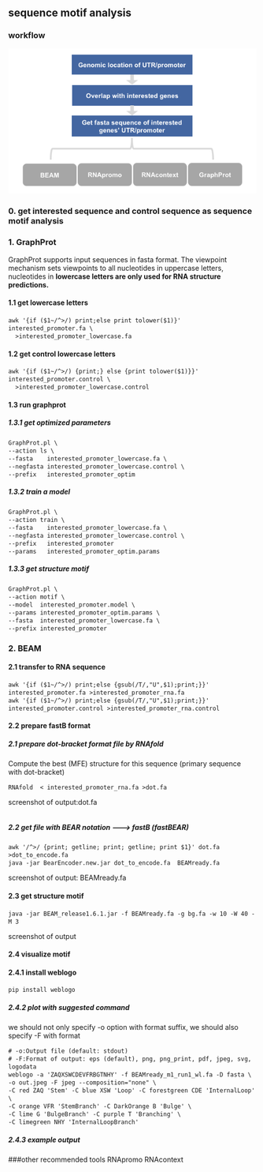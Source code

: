## sequence motif analysis
### workflow
![](../assets/structure_motif.pipeline.png)
### 0. get interested sequence and control sequence as sequence motif analysis
### 1. GraphProt
GraphProt supports input sequences in fasta format. The viewpoint mechanism sets viewpoints to all nucleotides in uppercase letters, nucleotides in **lowercase letters are only used for RNA structure predictions.**
#### 1.1 get lowercase letters
```
awk '{if ($1~/^>/) print;else print tolower($1)}' interested_promoter.fa \
  >interested_promoter_lowercase.fa
```
#### 1.2 get control lowercase letters
```
awk '{if ($1~/^>/) {print;} else {print tolower($1)}}' interested_promoter.control \
  >interested_promoter_lowercase.control
```
#### 1.3 run graphprot
##### 1.3.1 get optimized parameters
```
GraphProt.pl \
--action ls \
--fasta    interested_promoter_lowercase.fa \
--negfasta interested_promoter_lowercase.control \
--prefix   interested_promoter_optim
```
##### 1.3.2 train a model
```
GraphProt.pl \
--action train \
--fasta    interested_promoter_lowercase.fa \
--negfasta interested_promoter_lowercase.control \
--prefix   interested_promoter
--params   interested_promoter_optim.params
```
##### 1.3.3 get structure motif
```
GraphProt.pl \
--action motif \
--model  interested_promoter.model \
--params interested_promoter_optim.params \
--fasta  interested_promoter_lowercase.fa \
--prefix interested_promoter
```

### 2. BEAM
#### 2.1 transfer to RNA sequence
```
awk '{if ($1~/^>/) print;else {gsub(/T/,"U",$1);print;}}' interested_promoter.fa >interested_promoter_rna.fa
awk '{if ($1~/^>/) print;else {gsub(/T/,"U",$1);print;}}' interested_promoter.control >interested_promoter_rna.control
```
#### 2.2 prepare fastB format
##### 2.1 prepare dot-bracket format file by RNAfold
Compute the best (MFE) structure for this sequence (primary sequence with dot-bracket)
```
RNAfold  < interested_promoter_rna.fa >dot.fa
```
screenshot of output:dot.fa
```
```
##### 2.2 get file with BEAR notation ---> fastB (fastBEAR)
```
awk '/^>/ {print; getline; print; getline; print $1}' dot.fa >dot_to_encode.fa
java -jar BearEncoder.new.jar dot_to_encode.fa  BEAMready.fa
```
screenshot of output: BEAMready.fa


#### 2.3 get structure motif
```
java -jar BEAM_release1.6.1.jar -f BEAMready.fa -g bg.fa -w 10 -W 40 -M 3 
```
screenshot of output

#### 2.4 visualize motif
#### 2.4.1 install weblogo
```
pip install weblogo
```
##### 2.4.2 plot with suggested command
we should not only specify -o option with format suffix, we should also specify -F with format
```
# -o:Output file (default: stdout)
# -F:Format of output: eps (default), png, png_print, pdf, jpeg, svg, logodata
weblogo -a 'ZAQXSWCDEVFRBGTNHY' -f BEAMready_m1_run1_wl.fa -D fasta \
-o out.jpeg -F jpeg --composition="none" \
-C red ZAQ 'Stem' -C blue XSW 'Loop' -C forestgreen CDE 'InternalLoop' \
-C orange VFR 'StemBranch' -C DarkOrange B 'Bulge' \
-C lime G 'BulgeBranch' -C purple T 'Branching' \
-C limegreen NHY 'InternalLoopBranch'
```
##### 2.4.3 example output

###other recommended tools
RNApromo
RNAcontext
